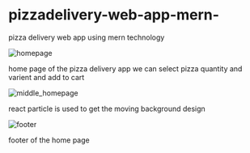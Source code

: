 # pizzadelivery-web-app-mern-
pizza delivery web app using mern technology

![homepage](https://user-images.githubusercontent.com/61103916/160648314-3306d90b-430f-40c3-a6c7-c44e795dbb0d.jpg)

home page of the pizza delivery app we can select pizza quantity and varient and add to cart 

![middle_homepage](https://user-images.githubusercontent.com/61103916/160649381-ef65eff3-b0f7-4292-9610-34d2dfc62df7.jpg)

react particle is used to get the moving background design


![footer](https://user-images.githubusercontent.com/61103916/160649761-110fd671-d304-45fa-94b2-85f37bf98694.jpg)

footer of the home page
